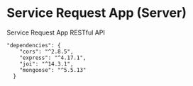 # Service Request App (Server)

Service Request App RESTful API

```
"dependencies": {
    "cors": "^2.8.5",
    "express": "^4.17.1",
    "joi": "^14.3.1",
    "mongoose": "^5.5.13"
  }
```